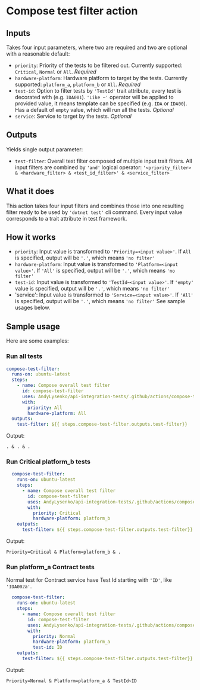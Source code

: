# Compose test filter action

## Inputs

Takes four input parameters, where two are required and two are optional with a reasonable default:

- `priority`: Priority of the tests to be filtered out. Currently supported: `Critical`, `Normal` or `All`. *Required*
- `hardware-platform`: Hardware platform to target by the tests. Currently supported: `platform_a`, `platform_b` or `All`. *Required*
- `test-id`: Option to filter tests by `'TestId'` trait attribute, every test is decorated with (e.g. `IDA001`). `'Like ~'` operator will be applied to provided value, it means template can be specified (e.g. `IDA` or `IDA00`). Has a default of `empty` value, which will run all the tests. *Optional*
- `service`: Service to target by the tests. *Optional*

## Outputs

Yields single output parameter:

- `test-filter`: Overall test filter composed of multiple input trait filters. All input filters are combined by `'and'` logical operator: `'<priority_filter> & <hardware_filter> & <test_id_filter>' & <service_filter>`

## What it does

This action takes four input filters and combines those into one resulting filter ready to be used by `'dotnet test'` cli command. Every input value corresponds to a trait attribute in test framework.

## How it works

- `priority`: Input value is transformed to `'Priority=<input value>'`. If `All` is specified, output will be `'.'`, which means `'no filter'`
- `hardware-platform`: Input value is transformed to `'Platform=<input value>'`. If `'All'` is specified, output will be `'.'`, which means `'no filter'`
- `test-id`: Input value is transformed to `'TestId~<input value>'`. If `'empty'` value is specified, output will be `'.'`, which means `'no filter'`
- 'service': Input value is transformed to `'Service=<input value>'`. If `'All'` is specified, output will be `'.'`, which means `'no filter'`
See sample usages below.

## Sample usage

Here are some examples:

### Run all tests

```yaml
compose-test-filter:
  runs-on: ubuntu-latest
  steps:
    - name: Compose overall test filter
      id: compose-test-filter
      uses: AndyLysenko/api-integration-tests/.github/actions/compose-test-filter@main
      with:
        priority: All
        hardware-platform: All
  outputs:
    test-filter: ${{ steps.compose-test-filter.outputs.test-filter}}
```

Output:

```text
. & . & .
```

### Run Critical platform_b tests

```yaml
  compose-test-filter:
    runs-on: ubuntu-latest
    steps:
      - name: Compose overall test filter
        id: compose-test-filter
        uses: AndyLysenko/api-integration-tests/.github/actions/compose-test-filter@main
        with:
          priority: Critical
          hardware-platform: platform_b
    outputs:
      test-filter: ${{ steps.compose-test-filter.outputs.test-filter}}
```

Output:

```text
Priority=Critical & Platform=platform_b & .
```

### Run platform_a Contract tests

Normal test for Contract service have Test Id starting with `'ID'`, like `'IDA002a'`.

```yaml
  compose-test-filter:
    runs-on: ubuntu-latest
    steps:
      - name: Compose overall test filter
        id: compose-test-filter
        uses: AndyLysenko/api-integration-tests/.github/actions/compose-test-filter@main
        with:
          priority: Normal
          hardware-platform: platform_a
          test-id: ID
    outputs:
      test-filter: ${{ steps.compose-test-filter.outputs.test-filter}}
```

Output:

```text
Priority=Normal & Platform=platform_a & TestId~ID
```
